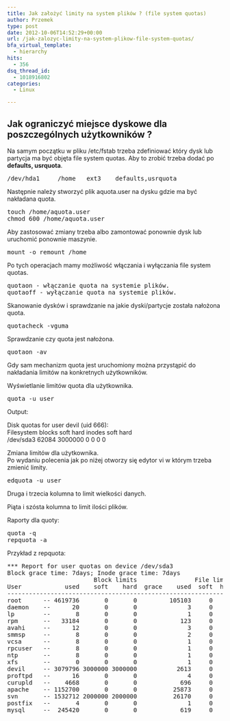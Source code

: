 ```yaml
---
title: Jak założyć limity na system plików ? (file system quotas)
author: Przemek
type: post
date: 2012-10-06T14:52:29+00:00
url: /jak-zalozyc-limity-na-system-plikow-file-system-quotas/
bfa_virtual_template:
  - hierarchy
hits:
  - 356
dsq_thread_id:
  - 1018916802
categories:
  - Linux

---
```

## Jak ograniczyć miejsce dyskowe dla poszczególnych użytkowników ?

<!--more-->

Na samym początku w pliku /etc/fstab trzeba zdefiniować który dysk lub partycja ma być objęta file system quotas. Aby to zrobić trzeba dodać po **defaults, usrquota**.

<pre class="lang:default highlight:0 decode:true">/dev/hda1     /home   ext3    defaults,usrquota             1    1</pre>

Następnie należy stworzyć plik aquota.user na dysku gdzie ma być nakładana quota.

<pre class="lang:default highlight:0 decode:true">touch /home/aquota.user 
chmod 600 /home/aquota.user</pre>

Aby zastosować zmiany trzeba albo zamontować ponownie dysk lub uruchomić ponownie maszynie.

<pre class="lang:default highlight:0 decode:true">mount -o remount /home</pre>

Po tych operacjach mamy możliwość włączania i wyłączania file system quotas.

<pre class="lang:default highlight:0 decode:true">quotaon - włączanie quota na systemie plików.
quotaoff - wyłączanie quota na systemie plików.</pre>

Skanowanie dysków i sprawdzanie na jakie dyski/partycje została nałożona quota.

<pre class="lang:default highlight:0 decode:true">quotacheck -vguma</pre>

Sprawdzanie czy quota jest nałożona.

<pre class="lang:default highlight:0 decode:true">quotaon -av</pre>

Gdy sam mechanizm quota jest uruchomiony można przystąpić do nakładania limitów na konkretnych użytkowników.

Wyświetlanie limitów quota dla użytkownika.

<pre class="lang:default highlight:0 decode:true">quota -u user</pre>

Output:

Disk quotas for user devil (uid 666):  
Filesystem blocks soft hard inodes soft hard  
/dev/sda3 62084 3000000 0 0 0 0

Zmiana limitów dla użytkownika.  
Po wydaniu polecenia jak po niżej otworzy się edytor vi w którym trzeba zmienić limity.

<pre class="lang:default highlight:0 decode:true">edquota -u user</pre>

Druga i trzecia kolumna to limit wielkości danych.

Piąta i szósta kolumna to limit ilości plików.

Raporty dla quoty:

<pre class="lang:default highlight:0 decode:true">quota -q
repquota -a</pre>

Przykład z repquota:

<pre class="lang:default highlight:0 decode:true">*** Report for user quotas on device /dev/sda3
Block grace time: 7days; Inode grace time: 7days
                        Block limits                File limits
User            used    soft    hard  grace    used  soft  hard  grace
----------------------------------------------------------------------
root      -- 4619736       0       0         105103     0     0       
daemon    --      20       0       0              3     0     0       
lp        --       8       0       0              1     0     0       
rpm       --   33184       0       0            123     0     0       
avahi     --      12       0       0              3     0     0       
smmsp     --       8       0       0              2     0     0       
vcsa      --       8       0       0              1     0     0       
rpcuser   --       8       0       0              1     0     0       
ntp       --       8       0       0              1     0     0       
xfs       --       0       0       0              1     0     0       
devil	  -- 3079796 3000000 3000000           2613     0     0       
proftpd   --      16       0       0              4     0     0       
curupld   --    4668       0       0            696     0     0       
apache    -- 1152700       0       0          25873     0     0       
svn       -- 1532712 2000000 2000000          26170     0     0       
postfix   --       4       0       0              1     0     0       
mysql     --  245420       0       0            619     0     0</pre>

&nbsp;

&nbsp;